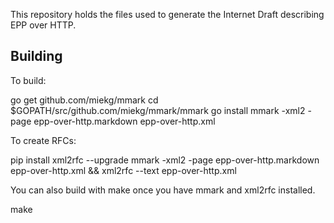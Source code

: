 This repository holds the files used to generate the Internet Draft describing EPP over HTTP. 

## Building

To build:

  go get github.com/miekg/mmark
  cd $GOPATH/src/github.com/miekg/mmark/mmark
  go install
  mmark -xml2 -page epp-over-http.markdown epp-over-http.xml

To create RFCs:

  pip install xml2rfc --upgrade
  mmark -xml2 -page epp-over-http.markdown epp-over-http.xml && xml2rfc --text epp-over-http.xml

You can also build with make once you have mmark and xml2rfc installed.

  make
